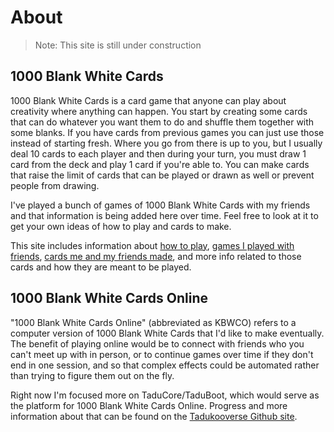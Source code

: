 # About
> Note: This site is still under construction

## 1000 Blank White Cards
1000 Blank White Cards is a card game that anyone can play about creativity where 
anything can happen. You start by creating some cards that can do whatever you want 
them to do and shuffle them together with some blanks. If you have cards from 
previous games you can just use those instead of starting fresh. Where you go from 
there is up to you, but I usually deal 10 cards to each player and then during 
your turn, you must draw 1 card from the deck and play 1 card if you're able to. 
You can make cards that raise the limit of cards that can be played or drawn as well 
or prevent people from drawing.

I've played a bunch of games of 1000 Blank White Cards with my friends and that 
information is being added here over time. Feel free to look at it to get your 
own ideas of how to play and cards to make.

This site includes information about [how to play](/basics/GameplayBasics.html), 
[games I played with friends](/games.html), 
[cards me and my friends made](/cards.html), and more info related to those cards 
and how they are meant to be played.

## 1000 Blank White Cards Online
"1000 Blank White Cards Online" (abbreviated as KBWCO) refers to a computer version 
of 1000 Blank White Cards that I'd like to make eventually. The benefit of playing 
online would be to connect with friends who you can't meet up with in person, or 
to continue games over time if they don't end in one session, and so that complex 
effects could be automated rather than trying to figure them out on the fly.

Right now I'm focused more on TaduCore/TaduBoot, which would serve as the platform 
for 1000 Blank White Cards Online. Progress and more information about that can be 
found on the [Tadukooverse Github site](https://tadukooverse.github.io).
